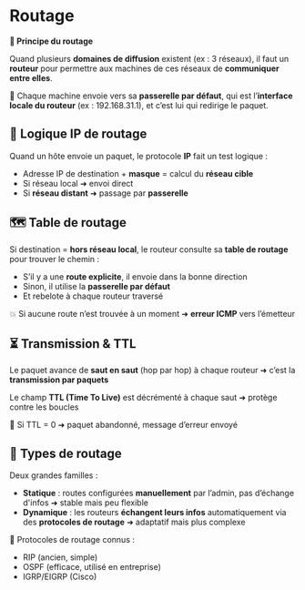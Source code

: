 # Routage

**🚪 Principe du routage**

Quand plusieurs **domaines de diffusion** existent (ex : 3 réseaux), il faut un **routeur** pour permettre aux machines de ces réseaux de **communiquer entre elles**.

🧭 Chaque machine envoie vers sa **passerelle par défaut**, qui est l’**interface locale du routeur** (ex : 192.168.31.1), et c’est lui qui redirige le paquet.

## **🧠 Logique IP de routage**

Quand un hôte envoie un paquet, le protocole **IP** fait un test logique :

- Adresse IP de destination + **masque** = calcul du **réseau cible**
- Si réseau local ➜ envoi direct
- Si **réseau distant** ➜ passage par **passerelle**



## **🗺️ Table de routage**

Si destination = **hors réseau local**, le routeur consulte sa **table de routage** pour trouver le chemin :

- S’il y a une **route explicite**, il envoie dans la bonne direction
- Sinon, il utilise la **passerelle par défaut**
- Et rebelote à chaque routeur traversé

💥 Si aucune route n’est trouvée à un moment ➜ **erreur ICMP** vers l’émetteur



## **⏳ Transmission & TTL**

Le paquet avance de **saut en saut** (hop par hop) à chaque routeur ➜ c’est la **transmission par paquets**

Le champ **TTL (Time To Live)** est décrémenté à chaque saut ➜ protège contre les boucles

🛑 Si TTL = 0 ➜ paquet abandonné, message d’erreur envoyé



## **🔧 Types de routage**

Deux grandes familles :

- **Statique** : routes configurées **manuellement** par l’admin, pas d’échange d'infos ➜ stable mais peu flexible
- **Dynamique** : les routeurs **échangent leurs infos** automatiquement via des **protocoles de routage** ➜ adaptatif mais plus complexe

📡 Protocoles de routage connus :

- RIP (ancien, simple)
- OSPF (efficace, utilisé en entreprise)
- IGRP/EIGRP (Cisco)



